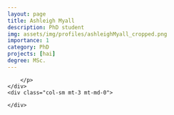 ```yaml
---
layout: page
title: Ashleigh Myall
description: PhD student
img: assets/img/profiles/ashleighMyall_cropped.png
importance: 1
category: PhD
projects: [hai]
degree: MSc.
---
```



<div class="row">
    <div class="col-sm mt-3 mt-md-0">
        <p style="text-align: justify">
        
        </p>
    </div>
    <div class="col-sm mt-3 mt-md-0">
        
    </div>
</div>